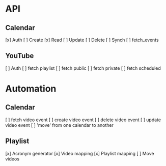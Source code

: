 # API
## Calendar
[x] Auth
[ ] Create
[x] Read
[ ] Update
[ ] Delete
[ ] Synch
[ ] fetch_events

## YouTube
[ ] Auth
[ ] fetch playlist
[ ] fetch public
[ ] fetch private
[ ] fetch scheduled

# Automation
## Calendar
[ ] fetch video event
[ ] create video event
[ ] delete video event
[ ] update video event
[ ] 'move' from one calendar to another

## Playlist
[x] Acronym generator
[x] Video mapping
[x] Playlist mapping
[ ] Move videos